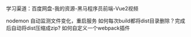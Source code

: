 学习渠道：百度网盘-我的资源-黑马程序员前端-Vue2视频

nodemon 自动监测文件变化，重启服务
如何每次build都将dist目录删除？完成后自动将dist压缩成zip?
如何自定义一个webpack插件

